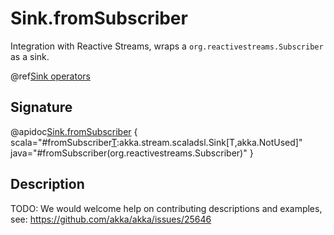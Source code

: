 # Sink.fromSubscriber

Integration with Reactive Streams, wraps a `org.reactivestreams.Subscriber` as a sink.

@ref[Sink operators](../index.md#sink-operators)

## Signature

@apidoc[Sink.fromSubscriber](Sink$) { scala="#fromSubscriber[T](subscriber:org.reactivestreams.Subscriber[T]):akka.stream.scaladsl.Sink[T,akka.NotUsed]" java="#fromSubscriber(org.reactivestreams.Subscriber)" }


## Description

TODO: We would welcome help on contributing descriptions and examples, see: https://github.com/akka/akka/issues/25646
